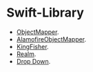 # Swift-Library

- [ObjectMapper](https://github.com/ByoungilYoun/Swift-Library/tree/main/ObjectMapperPractice).  
- [AlamofireObjectMapper](https://github.com/ByoungilYoun/Swift-Library/tree/main/AlamofirePractice(NaverPapago)/AlamofirePractice(NaverPapago)).  
- [KingFisher](https://github.com/ByoungilYoun/Swift-Library/tree/main/KingFisherPractice/KingFisherPractice).  
- [Realm](https://github.com/ByoungilYoun/Swift-Library/tree/main/RealmPractice/RealmPractice).  
- [Drop Down](https://github.com/ByoungilYoun/Swift-Library/blob/main/DropDownPractice/DropDownPractice/ViewController.swift).  
